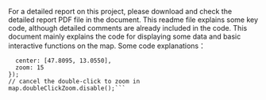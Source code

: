 For a detailed report on this project, please download and check the detailed report PDF file in the document.
This readme file explains some key code, although detailed comments are already included in the code. This document mainly explains the code for displaying some data and basic interactive functions on the map.
Some code explanations：
```var map = L.map('map', {
  center: [47.8095, 13.0550],
  zoom: 15
});
// cancel the double-click to zoom in
map.doubleClickZoom.disable();```
